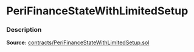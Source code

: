 # PeriFinanceStateWithLimitedSetup

### Description <a id="description"></a>

**Source:** [contracts/PeriFinanceStateWithLimitedSetup.sol](https://github.com/perifinance/peri-finance/blob/master/contracts/PeriFinanceStateWithLimitedSetup.sol)

